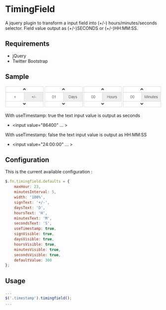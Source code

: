TimingField
=================

A jquery plugin to transform a input field into (+/-) hours/minutes/seconds selector.
Field value output as (+/-)SECONDS or (+/-)HH:MM:SS.

Requirements
------------

 * jQuery
 * Twitter Bootstrap

Sample
------
![TimingField sample image](docs/timingfield.png)

With useTimestamp: true the text input value is output as seconds
  * <input value="86400" ... >

With useTimestamp: false the text input value is output as HH:MM:SS
  * <input value="24:00:00" ... >

Configuration
-------------

This is the current available configuration :

```javascript
$.fn.timingfield.defaults = {
    maxHour: 23,
    minutesInterval: 5,
    width: '100%',
    signText: '+/-',
    daysText: 'D',
    hoursText: 'H',
    minutesText: 'M',
    secondsText: 'S',
    useTimestamp: true,
    signVisible: true,
    daysVisible: true,
    hoursVisible: true,
    minutesVisible: true,
    secondsVisible: true,
    defaultValue: 300
};
```

Usage
-----

```javascript
...
$('.timestamp').timingfield();
...
```
